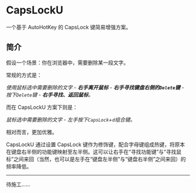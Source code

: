 # CapsLockU

一个基于 AutoHotKey 的 CapsLock 键简易增强方案。

## 简介

假设一个场景：你在浏览器中，需要删除某一段文字。

常规的方式是：

*使用鼠标选中需要删除的文字 - **右手离开鼠标** - **右手寻找键盘右侧的`Delete`键** - 按下`Delete`键 - **右手寻找、返回鼠标**。*

而在 CapsLockU 方案下则是：

*鼠标选中需要删除的文字 - 左手按下`CapsLock`+`d`组合键。*

相对而言，更加优雅。

CapsLockU 通过设置 CapsLock 键作为修饰键，配合字母键组成热键，将原本在键盘右半侧的功能键映射至左半侧。这可以让右手在“寻找功能键”与“寻找鼠标”之间来回（当然，也可以是左手在“键盘左半侧”与“键盘右半侧”之间来回）的频率降低。

---

待施工……
